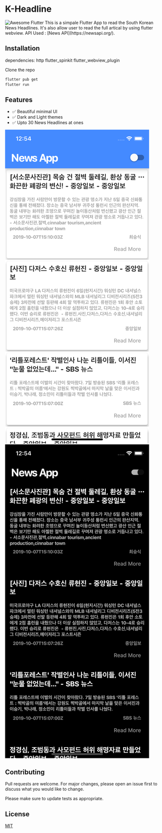 
# K-Headline
<img alt="Awesome Flutter" src="https://img.shields.io/badge/Awesome-Flutter-blue.svg?longCache=true&style=flat-square" />
This is a simpale Flutter App to read the South Korean News Headlines.
It's also allow user to read the full artical by using flutter webview.
API Used : [News API](https://newsapi.org/).

## Installation

dependencies:
  http
  flutter_spinkit
  flutter_webview_plugin


Clone the repo

```bash
flutter pub get
flutter run
```

## Features
- :white_check_mark: Beautiful minimal UI
- :white_check_mark: Dark and Light themes
- :white_check_mark: Upto 30 News Headlines at ones

![ios](./screenshots/ios_light.png?raw=true 'ios')
![ios](./screenshots/ios_dark.png?raw=true 'ios')

## Contributing
Pull requests are welcome. For major changes, please open an issue first to discuss what you would like to change.

Please make sure to update tests as appropriate.

## License
[MIT](https://choosealicense.com/licenses/mit/)